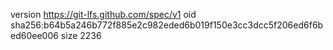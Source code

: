 version https://git-lfs.github.com/spec/v1
oid sha256:b64b5a246b772f885e2c982eded6b019f150e3cc3dcc5f206ed6f6bed60ee006
size 2236
